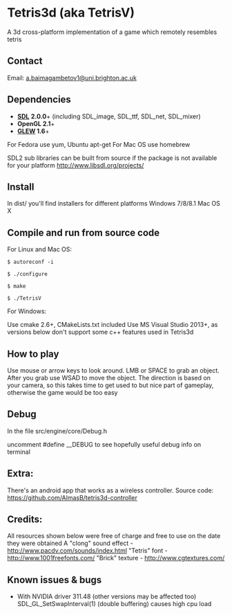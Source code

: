 Tetris3d (aka TetrisV)
======================

A 3d cross-platform implementation of a game which remotely resembles tetris

## Contact ##

Email: a.baimagambetov1@uni.brighton.ac.uk

## Dependencies ##

* **[SDL](http://www.libsdl.org/)** **2.0.0**+ (including SDL_image, SDL_ttf, SDL_net, SDL_mixer)
* **OpenGL 2.1**+
* **[GLEW](http://glew.sourceforge.net/) 1.6**+

For Fedora use yum, Ubuntu apt-get
For Mac OS use homebrew

SDL2 sub libraries can be built from source if the package is not available
for your platform http://www.libsdl.org/projects/

## Install ##

In dist/ you'll find installers for different platforms
Windows 7/8/8.1
Mac OS X

## Compile and run from source code ##

For Linux and Mac OS:

`$ autoreconf -i`

`$ ./configure`

`$ make`

`$ ./TetrisV`

For Windows:

Use cmake 2.6+, CMakeLists.txt included
Use MS Visual Studio 2013+, as versions below don't support some c++ features used in Tetris3d

## How to play ##

Use mouse or arrow keys to look around. LMB or SPACE to grab an object. After you grab use WSAD to
move the object. The direction is based on your camera, so this takes time to get used to but nice
part of gameplay, otherwise the game would be too easy

## Debug ##

In the file src/engine/core/Debug.h

uncomment #define __DEBUG to see hopefully useful debug info on terminal
    
## Extra: ##

There's an android app that works as a wireless controller. Source code:
https://github.com/AlmasB/tetris3d-controller

## Credits: ##

All resources shown below were free of charge and free to use on the date they were obtained
A "clong" sound effect - http://www.pacdv.com/sounds/index.html
"Tetris" font - http://www.1001freefonts.com/
"Brick" texture - http://www.cgtextures.com/

    
## Known issues & bugs ##

* With NVIDIA driver 311.48 (other versions may be affected too) SDL_GL_SetSwapInterval(1)
    (double buffering) causes high cpu load